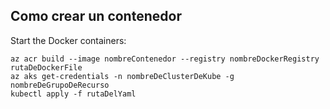 Como crear un contenedor
-----
Start the Docker containers:

    az acr build --image nombreContenedor --registry nombreDockerRegistry rutaDeDockerFile
    az aks get-credentials -n nombreDeClusterDeKube -g nombreDeGrupoDeRecurso
    kubectl apply -f rutaDelYaml
    
